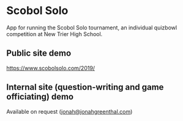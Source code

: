 # Scobol Solo
App for running the Scobol Solo tournament, an individual quizbowl competition at New Trier High School.

## Public site demo
https://www.scobolsolo.com/2019/

## Internal site (question-writing and game officiating) demo
Available on request (jonah@jonahgreenthal.com)
